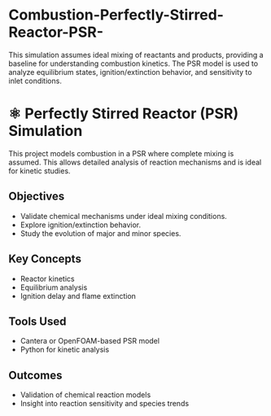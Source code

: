 # Combustion-Perfectly-Stirred-Reactor-PSR-
This simulation assumes ideal mixing of reactants and products, providing a baseline for understanding combustion kinetics. The PSR model is used to analyze equilibrium states, ignition/extinction behavior, and sensitivity to inlet conditions.

# ⚛️ Perfectly Stirred Reactor (PSR) Simulation

This project models combustion in a PSR where complete mixing is assumed. This allows detailed analysis of reaction mechanisms and is ideal for kinetic studies.

## Objectives
- Validate chemical mechanisms under ideal mixing conditions.
- Explore ignition/extinction behavior.
- Study the evolution of major and minor species.

## Key Concepts
- Reactor kinetics
- Equilibrium analysis
- Ignition delay and flame extinction

## Tools Used
- Cantera or OpenFOAM-based PSR model
- Python for kinetic analysis

## Outcomes
- Validation of chemical reaction models
- Insight into reaction sensitivity and species trends

